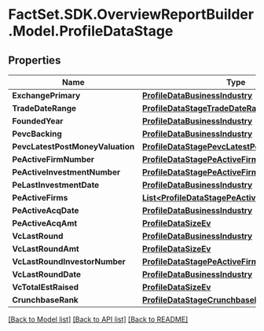 # FactSet.SDK.OverviewReportBuilder.Model.ProfileDataStage

## Properties

Name | Type | Description | Notes
------------ | ------------- | ------------- | -------------
**ExchangePrimary** | [**ProfileDataBusinessIndustry**](ProfileDataBusinessIndustry.md) |  | 
**TradeDateRange** | [**ProfileDataStageTradeDateRange**](ProfileDataStageTradeDateRange.md) |  | 
**FoundedYear** | [**ProfileDataBusinessIndustry**](ProfileDataBusinessIndustry.md) |  | 
**PevcBacking** | [**ProfileDataBusinessIndustry**](ProfileDataBusinessIndustry.md) |  | 
**PevcLatestPostMoneyValuation** | [**ProfileDataStagePevcLatestPostMoneyValuation**](ProfileDataStagePevcLatestPostMoneyValuation.md) |  | [optional] 
**PeActiveFirmNumber** | [**ProfileDataStagePeActiveFirmNumber**](ProfileDataStagePeActiveFirmNumber.md) |  | [optional] 
**PeActiveInvestmentNumber** | [**ProfileDataStagePeActiveFirmNumber**](ProfileDataStagePeActiveFirmNumber.md) |  | [optional] 
**PeLastInvestmentDate** | [**ProfileDataBusinessIndustry**](ProfileDataBusinessIndustry.md) |  | [optional] 
**PeActiveFirms** | [**List&lt;ProfileDataStagePeActiveFirms&gt;**](ProfileDataStagePeActiveFirms.md) |  | [optional] 
**PeActiveAcqDate** | [**ProfileDataBusinessIndustry**](ProfileDataBusinessIndustry.md) |  | [optional] 
**PeActiveAcqAmt** | [**ProfileDataSizeEv**](ProfileDataSizeEv.md) |  | [optional] 
**VcLastRound** | [**ProfileDataBusinessIndustry**](ProfileDataBusinessIndustry.md) |  | [optional] 
**VcLastRoundAmt** | [**ProfileDataSizeEv**](ProfileDataSizeEv.md) |  | [optional] 
**VcLastRoundInvestorNumber** | [**ProfileDataStagePeActiveFirmNumber**](ProfileDataStagePeActiveFirmNumber.md) |  | [optional] 
**VcLastRoundDate** | [**ProfileDataBusinessIndustry**](ProfileDataBusinessIndustry.md) |  | [optional] 
**VcTotalEstRaised** | [**ProfileDataSizeEv**](ProfileDataSizeEv.md) |  | [optional] 
**CrunchbaseRank** | [**ProfileDataStageCrunchbaseRank**](ProfileDataStageCrunchbaseRank.md) |  | [optional] 

[[Back to Model list]](../README.md#documentation-for-models) [[Back to API list]](../README.md#documentation-for-api-endpoints) [[Back to README]](../README.md)

